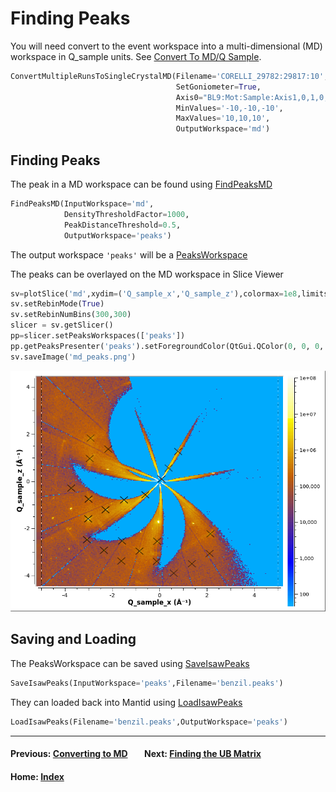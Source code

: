 # Finding Peaks

You will need convert to the event workspace into a multi-dimensional
(MD) workspace in Q_sample units. See [Convert To MD/Q
Sample](md.md#q-sample-1).

```python
ConvertMultipleRunsToSingleCrystalMD(Filename='CORELLI_29782:29817:10',
                                     SetGoniometer=True,
                                     Axis0="BL9:Mot:Sample:Axis1,0,1,0,1",
                                     MinValues='-10,-10,-10',
                                     MaxValues='10,10,10',
                                     OutputWorkspace='md')
```

## Finding Peaks

The peak in a MD workspace can be found using [FindPeaksMD](http://docs.mantidproject.org/nightly/algorithms/FindPeaksMD.html)

```python
FindPeaksMD(InputWorkspace='md',
            DensityThresholdFactor=1000,
            PeakDistanceThreshold=0.5,
            OutputWorkspace='peaks')
```

The output workspace `'peaks'` will be a [PeaksWorkspace](http://docs.mantidproject.org/nightly/concepts/PeaksWorkspace.html)

The peaks can be overlayed on the MD workspace in Slice Viewer
```python
sv=plotSlice('md',xydim=('Q_sample_x','Q_sample_z'),colormax=1e8,limits=[-5,5,-5,5],colorscalelog=True)
sv.setRebinMode(True)
sv.setRebinNumBins(300,300)
slicer = sv.getSlicer()
pp=slicer.setPeaksWorkspaces(['peaks'])
pp.getPeaksPresenter('peaks').setForegroundColor(QtGui.QColor(0, 0, 0, 255))
sv.saveImage('md_peaks.png')
```

![MD Peaks](md_peaks.png)

## Saving and Loading

The PeaksWorkspace can be saved using [SaveIsawPeaks](http://docs.mantidproject.org/nightly/algorithms/SaveIsawPeaks.html)
```python
SaveIsawPeaks(InputWorkspace='peaks',Filename='benzil.peaks')
```

They can loaded back into Mantid using [LoadIsawPeaks](http://docs.mantidproject.org/nightly/algorithms/LoadIsawPeaks.html)
```python
LoadIsawPeaks(Filename='benzil.peaks',OutputWorkspace='peaks')
```

* * *
#### Previous: [Converting to MD](md.md) &nbsp;&nbsp;&nbsp;&nbsp;&nbsp;&nbsp; Next: [Finding the UB Matrix](ub.md)
#### Home: [Index](index.md)
